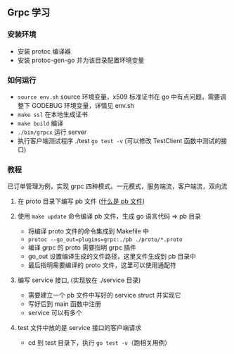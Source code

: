 ## Grpc 学习

### 安装环境
* 安装 protoc 编译器
* 安装 protoc-gen-go 并为该目录配置环境变量

### 如何运行
* `source env.sh` source 环境变量，x509 标准证书在 go 中有点问题，需要调整下 GODEBUG 环境变量，详情见 env.sh
* `make ssl` 在本地生成证书
* `make build` 编译
* `./bin/grpcx` 运行 server
* 执行客户端测试程序 ./test `go test -v` (可以修改 TestClient 函数中测试的接口)

### 教程
已订单管理为例，实现 grpc 四种模式。一元模式，服务端流，客户端流，双向流
1. 在 proto 目录下编写 pb 文件 ([什么是 pb 文件](https://colobu.com/2015/01/07/Protobuf-language-guide/))

2. 使用 `make update` 命令编译 pb 文件，生成 go 语言代码 => pb 目录 
    * 将编译 proto 文件的命令集成到 Makefile 中 
    * `protoc --go_out=plugins=grpc:./pb ./proto/*.proto`
    * 编译 grpc 的 proto 需要指明 grpc 插件
    * go_out 设置编译生成的文件路径，这里文件生成到 pb 目录中
    * 最后指明需要编译的 proto 文件，这里可以使用通配符

3. 编写 service 接口, (实现放在 ./service 目录)
    * 需要建立一个 pb 文件中写好的 service struct 并实现它
    * 写好后到 main 函数中注册
    * service 可以有多个

4. test 文件中放的是 service 接口的客户端请求
    * cd 到 test 目录下，执行 `go test -v`（跑相关用例）

